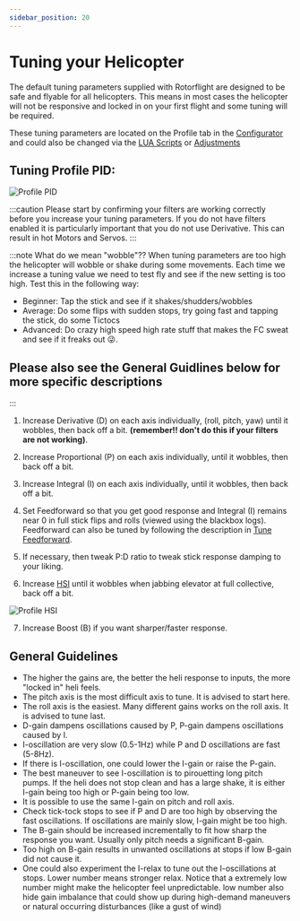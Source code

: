 ```yaml
---
sidebar_position: 20
---
```


# Tuning your Helicopter

The default tuning parameters supplied with Rotorflight are designed to be safe and flyable for all helicopters. This means in most cases the helicopter will not be responsive and locked in on your first flight and some tuning will be required. 

These tuning parameters are located on the Profile tab in the [Configurator](../Wiki/Configurator/Profiles.md) and could also be changed via the [LUA Scripts](../Wiki/Tutorial-Setup/Lua-Scripts.mdx) or [Adjustments](../Wiki/Configurator/Adjustments.md)

## Tuning Profile PID:  
![Profile PID](./img/tuning-pid.png)

:::caution
Please start by confirming your filters are working correctly before you increase your tuning parameters. If you do not have filters enabled it is particularly important that you do not use Derivative. This can result in hot Motors and Servos. 
:::

:::note
What do we mean "wobble"??
When tuning parameters are too high the helicopter will wobble or shake during some movements. Each time we increase a tuning value we need to test fly and see if the new setting is too high. Test this in the following way:
* Beginner: Tap the stick and see if it shakes/shudders/wobbles
* Average: Do some flips with sudden stops, try going fast and tapping the stick, do some Tictocs
* Advanced: Do crazy high speed high rate stuff that makes the FC sweat and see if it freaks out :stuck_out_tongue_winking_eye:.

## Please also see the General Guidlines below for more specific descriptions
:::

1. Increase Derivative (D) on each axis individually, (roll, pitch, yaw) until it wobbles, then back off a bit. **(remember!! don't do this if your filters are not working)**.  

2. Increase Proportional (P) on each axis individually, until it wobbles, then back off a bit.
3. Increase Integral (I) on each axis individually, until it wobbles, then back off a bit.
 
4. Set Feedforward so that you get good response and Integral (I) remains near 0 in full stick flips and rolls (viewed using the blackbox logs). Feedforward can also be tuned by following the description in [Tune Feedforward](Tune-Feedforward.md). 
 
5. If necessary, then tweak P:D ratio to tweak stick response damping to your liking.

6. Increase [HSI](./High-Speed-Integral.md) until it wobbles when jabbing elevator at full collective, back off a bit. 

![Profile HSI](./img/tuning-hsi.png)

7. Increase Boost (B) if you want sharper/faster response.

## General Guidelines

* The higher the gains are, the better the heli response to inputs, the more "locked in" heli feels.
* The pitch axis is the most difficult axis to tune. It is advised to start here.
* The roll axis is the easiest. Many different gains works on the roll axis. It is advised to tune last.
* D-gain dampens oscillations caused by P, P-gain dampens oscillations caused by I.
* I-oscillation are very slow (0.5-1Hz) while P and D oscillations are fast (5-8Hz).
* If there is I-oscillation, one could lower the I-gain or raise the P-gain.
* The best maneuver to see I-oscillation is to pirouetting long pitch pumps. If the heli does not stop clean and has a large shake, it is either I-gain being too high or P-gain being too low.
* It is possible to use the same I-gain on pitch and roll axis.
* Check tick-tock stops to see if P and D are too high by observing the fast oscillations. If oscillations are mainly slow, I-gain might be too high.
* The B-gain should be increased incrementally to fit how sharp the response you want. Usually only pitch needs a significant B-gain.
* Too high on B-gain results in unwanted oscillations at stops if low B-gain did not cause it.
* One could also experiment the I-relax to tune out the I-oscillations at stops. Lower number means stronger relax. Notice that a extremely low number might make the helicopter feel unpredictable. low number also hide gain imbalance that could show up during high-demand maneuvers or natural occurring disturbances (like a gust of wind)
